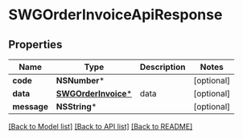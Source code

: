 # SWGOrderInvoiceApiResponse

## Properties
Name | Type | Description | Notes
------------ | ------------- | ------------- | -------------
**code** | **NSNumber*** |  | [optional] 
**data** | [**SWGOrderInvoice***](SWGOrderInvoice.md) | data | [optional] 
**message** | **NSString*** |  | [optional] 

[[Back to Model list]](../README.md#documentation-for-models) [[Back to API list]](../README.md#documentation-for-api-endpoints) [[Back to README]](../README.md)


